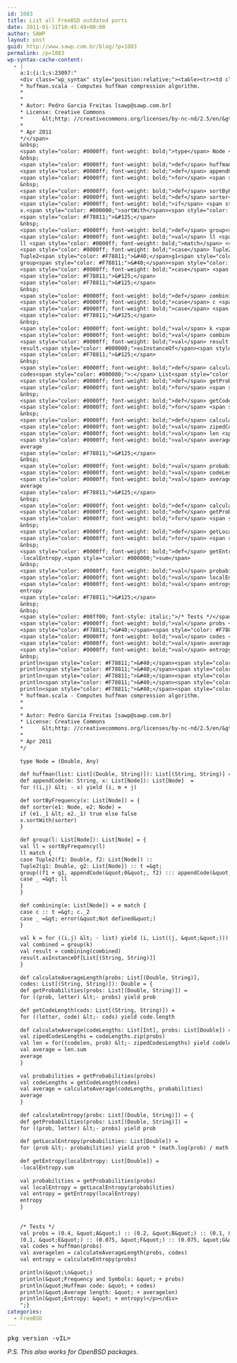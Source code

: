 ```yaml
---
id: 1083
title: List all FreeBSD outdated ports
date: 2011-01-31T10:45:49+00:00
author: SAWP
layout: post
guid: http://www.sawp.com.br/blog/?p=1083
permalink: /p=1083
wp-syntax-cache-content:
  - |
    a:1:{i:1;s:23097:"
    <div class="wp_syntax" style="position:relative;"><table><tr><td class="code"><pre class="scala" style="font-family:monospace;"><span style="color: #00ff00; font-style: italic;">/**
    * huffman.scala - Computes huffman compression algorithm.
    *
    *
    * Autor: Pedro Garcia Freitas [sawp@sawp.com.br]
    * License: Creative Commons
    *      &lt;http: //creativecommons.org/licenses/by-nc-nd/2.5/en/&gt;
    *
    * Apr 2011
    */</span>
    &nbsp;
    <span style="color: #0000ff; font-weight: bold;">type</span> Node <span style="color: #000080;">=</span> <span style="color: #F78811;">&#40;</span>Double, Any<span style="color: #F78811;">&#41;</span>
    &nbsp;
    <span style="color: #0000ff; font-weight: bold;">def</span> huffman<span style="color: #F78811;">&#40;</span>list<span style="color: #000080;">:</span> List<span style="color: #F78811;">&#91;</span><span style="color: #F78811;">&#40;</span>Double, String<span style="color: #F78811;">&#41;</span><span style="color: #F78811;">&#93;</span><span style="color: #F78811;">&#41;</span><span style="color: #000080;">:</span> List<span style="color: #F78811;">&#91;</span><span style="color: #F78811;">&#40;</span>String, String<span style="color: #F78811;">&#41;</span><span style="color: #F78811;">&#93;</span> <span style="color: #000080;">=</span> <span style="color: #F78811;">&#123;</span>
    <span style="color: #0000ff; font-weight: bold;">def</span> appendCode<span style="color: #F78811;">&#40;</span>m<span style="color: #000080;">:</span> String, x<span style="color: #000080;">:</span> List<span style="color: #F78811;">&#91;</span>Node<span style="color: #F78811;">&#93;</span><span style="color: #F78811;">&#41;</span><span style="color: #000080;">:</span> List<span style="color: #F78811;">&#91;</span>Node<span style="color: #F78811;">&#93;</span>  <span style="color: #000080;">=</span>
    <span style="color: #0000ff; font-weight: bold;">for</span> <span style="color: #F78811;">&#40;</span><span style="color: #F78811;">&#40;</span>i,j<span style="color: #F78811;">&#41;</span> <span style="color: #000080;">&lt;</span> - x<span style="color: #F78811;">&#41;</span> <span style="color: #0000ff; font-weight: bold;">yield</span> <span style="color: #F78811;">&#40;</span>i, m + j<span style="color: #F78811;">&#41;</span>
    &nbsp;
    <span style="color: #0000ff; font-weight: bold;">def</span> sortByFrequency<span style="color: #F78811;">&#40;</span>x<span style="color: #000080;">:</span> List<span style="color: #F78811;">&#91;</span>Node<span style="color: #F78811;">&#93;</span><span style="color: #F78811;">&#41;</span> <span style="color: #000080;">=</span> <span style="color: #F78811;">&#123;</span>
    <span style="color: #0000ff; font-weight: bold;">def</span> sorter<span style="color: #F78811;">&#40;</span>e1<span style="color: #000080;">:</span> Node, e2<span style="color: #000080;">:</span> Node<span style="color: #F78811;">&#41;</span> <span style="color: #000080;">=</span>
    <span style="color: #0000ff; font-weight: bold;">if</span> <span style="color: #F78811;">&#40;</span>e1.<span style="color: #000080;">_</span>1 <span style="color: #000080;">&lt;</span> e2.<span style="color: #000080;">_</span>1<span style="color: #F78811;">&#41;</span> <span style="color: #0000ff; font-weight: bold;">true</span> <span style="color: #0000ff; font-weight: bold;">else</span> <span style="color: #0000ff; font-weight: bold;">false</span>
    x.<span style="color: #000000;">sortWith</span><span style="color: #F78811;">&#40;</span>sorter<span style="color: #F78811;">&#41;</span>
    <span style="color: #F78811;">&#125;</span>
    &nbsp;
    <span style="color: #0000ff; font-weight: bold;">def</span> group<span style="color: #F78811;">&#40;</span>l<span style="color: #000080;">:</span> List<span style="color: #F78811;">&#91;</span>Node<span style="color: #F78811;">&#93;</span><span style="color: #F78811;">&#41;</span><span style="color: #000080;">:</span> List<span style="color: #F78811;">&#91;</span>Node<span style="color: #F78811;">&#93;</span> <span style="color: #000080;">=</span> <span style="color: #F78811;">&#123;</span>
    <span style="color: #0000ff; font-weight: bold;">val</span> ll <span style="color: #000080;">=</span> sortByFrequency<span style="color: #F78811;">&#40;</span>l<span style="color: #F78811;">&#41;</span>
    ll <span style="color: #0000ff; font-weight: bold;">match</span> <span style="color: #F78811;">&#123;</span>
    <span style="color: #0000ff; font-weight: bold;">case</span> Tuple2<span style="color: #F78811;">&#40;</span>f1<span style="color: #000080;">:</span> Double, f2<span style="color: #000080;">:</span> List<span style="color: #F78811;">&#91;</span>Node<span style="color: #F78811;">&#93;</span><span style="color: #F78811;">&#41;</span> <span style="color: #000080;">::</span>
    Tuple2<span style="color: #F78811;">&#40;</span>g1<span style="color: #000080;">:</span> Double, g2<span style="color: #000080;">:</span> List<span style="color: #F78811;">&#91;</span>Node<span style="color: #F78811;">&#93;</span><span style="color: #F78811;">&#41;</span> <span style="color: #000080;">::</span> t <span style="color: #000080;">=&gt;</span>
    group<span style="color: #F78811;">&#40;</span><span style="color: #F78811;">&#40;</span>f1 + g1, appendCode<span style="color: #F78811;">&#40;</span><span style="color: #6666FF;">&quot;0&quot;</span>, f2<span style="color: #F78811;">&#41;</span> <span style="color: #000080;">:::</span> appendCode<span style="color: #F78811;">&#40;</span><span style="color: #6666FF;">&quot;1&quot;</span>, g2<span style="color: #F78811;">&#41;</span><span style="color: #F78811;">&#41;</span> <span style="color: #000080;">::</span> t<span style="color: #F78811;">&#41;</span>
    <span style="color: #0000ff; font-weight: bold;">case</span> <span style="color: #000080;">_</span> <span style="color: #000080;">=&gt;</span> ll
    <span style="color: #F78811;">&#125;</span>
    <span style="color: #F78811;">&#125;</span>
    &nbsp;
    <span style="color: #0000ff; font-weight: bold;">def</span> combining<span style="color: #F78811;">&#40;</span>e<span style="color: #000080;">:</span> List<span style="color: #F78811;">&#91;</span>Node<span style="color: #F78811;">&#93;</span><span style="color: #F78811;">&#41;</span> <span style="color: #000080;">=</span> e <span style="color: #0000ff; font-weight: bold;">match</span> <span style="color: #F78811;">&#123;</span>
    <span style="color: #0000ff; font-weight: bold;">case</span> c <span style="color: #000080;">::</span> t <span style="color: #000080;">=&gt;</span> c.<span style="color: #000080;">_</span>2
    <span style="color: #0000ff; font-weight: bold;">case</span> <span style="color: #000080;">_</span> <span style="color: #000080;">=&gt;</span> error<span style="color: #F78811;">&#40;</span><span style="color: #6666FF;">&quot;Not defined&quot;</span><span style="color: #F78811;">&#41;</span>
    <span style="color: #F78811;">&#125;</span>
    &nbsp;
    <span style="color: #0000ff; font-weight: bold;">val</span> k <span style="color: #000080;">=</span> <span style="color: #0000ff; font-weight: bold;">for</span> <span style="color: #F78811;">&#40;</span><span style="color: #F78811;">&#40;</span>i,j<span style="color: #F78811;">&#41;</span> <span style="color: #000080;">&lt;</span> - list<span style="color: #F78811;">&#41;</span> <span style="color: #0000ff; font-weight: bold;">yield</span> <span style="color: #F78811;">&#40;</span>i, List<span style="color: #F78811;">&#40;</span><span style="color: #F78811;">&#40;</span>j, <span style="color: #6666FF;">&quot;&quot;</span><span style="color: #F78811;">&#41;</span><span style="color: #F78811;">&#41;</span><span style="color: #F78811;">&#41;</span>
    <span style="color: #0000ff; font-weight: bold;">val</span> combined <span style="color: #000080;">=</span> group<span style="color: #F78811;">&#40;</span>k<span style="color: #F78811;">&#41;</span>
    <span style="color: #0000ff; font-weight: bold;">val</span> result <span style="color: #000080;">=</span> combining<span style="color: #F78811;">&#40;</span>combined<span style="color: #F78811;">&#41;</span>
    result.<span style="color: #000000;">asInstanceOf</span><span style="color: #F78811;">&#91;</span>List<span style="color: #F78811;">&#91;</span><span style="color: #F78811;">&#40;</span>String, String<span style="color: #F78811;">&#41;</span><span style="color: #F78811;">&#93;</span><span style="color: #F78811;">&#93;</span>
    <span style="color: #F78811;">&#125;</span>
    &nbsp;
    <span style="color: #0000ff; font-weight: bold;">def</span> calculateAverageLength<span style="color: #F78811;">&#40;</span>probs<span style="color: #000080;">:</span> List<span style="color: #F78811;">&#91;</span><span style="color: #F78811;">&#40;</span>Double, String<span style="color: #F78811;">&#41;</span><span style="color: #F78811;">&#93;</span>,
    codes<span style="color: #000080;">:</span> List<span style="color: #F78811;">&#91;</span><span style="color: #F78811;">&#40;</span>String, String<span style="color: #F78811;">&#41;</span><span style="color: #F78811;">&#93;</span><span style="color: #F78811;">&#41;</span><span style="color: #000080;">:</span> Double <span style="color: #000080;">=</span> <span style="color: #F78811;">&#123;</span>
    <span style="color: #0000ff; font-weight: bold;">def</span> getProbabilities<span style="color: #F78811;">&#40;</span>probs<span style="color: #000080;">:</span> List<span style="color: #F78811;">&#91;</span><span style="color: #F78811;">&#40;</span>Double, String<span style="color: #F78811;">&#41;</span><span style="color: #F78811;">&#93;</span><span style="color: #F78811;">&#41;</span> <span style="color: #000080;">=</span>
    <span style="color: #0000ff; font-weight: bold;">for</span> <span style="color: #F78811;">&#40;</span><span style="color: #F78811;">&#40;</span>prob, letter<span style="color: #F78811;">&#41;</span> <span style="color: #000080;">&lt;</span>- probs<span style="color: #F78811;">&#41;</span> <span style="color: #0000ff; font-weight: bold;">yield</span> prob
    &nbsp;
    <span style="color: #0000ff; font-weight: bold;">def</span> getCodeLength<span style="color: #F78811;">&#40;</span>cods<span style="color: #000080;">:</span> List<span style="color: #F78811;">&#91;</span><span style="color: #F78811;">&#40;</span>String, String<span style="color: #F78811;">&#41;</span><span style="color: #F78811;">&#93;</span><span style="color: #F78811;">&#41;</span> <span style="color: #000080;">=</span>
    <span style="color: #0000ff; font-weight: bold;">for</span> <span style="color: #F78811;">&#40;</span><span style="color: #F78811;">&#40;</span>letter, code<span style="color: #F78811;">&#41;</span> <span style="color: #000080;">&lt;</span>- cods<span style="color: #F78811;">&#41;</span> <span style="color: #0000ff; font-weight: bold;">yield</span> code.<span style="color: #000000;">length</span>
    &nbsp;
    <span style="color: #0000ff; font-weight: bold;">def</span> calculateAverage<span style="color: #F78811;">&#40;</span>codeLengths<span style="color: #000080;">:</span> List<span style="color: #F78811;">&#91;</span>Int<span style="color: #F78811;">&#93;</span>, probs<span style="color: #000080;">:</span> List<span style="color: #F78811;">&#91;</span>Double<span style="color: #F78811;">&#93;</span><span style="color: #F78811;">&#41;</span> <span style="color: #000080;">=</span> <span style="color: #F78811;">&#123;</span>
    <span style="color: #0000ff; font-weight: bold;">val</span> zipedCodesLengths <span style="color: #000080;">=</span> codeLengths.<span style="color: #000000;">zip</span><span style="color: #F78811;">&#40;</span>probs<span style="color: #F78811;">&#41;</span>
    <span style="color: #0000ff; font-weight: bold;">val</span> len <span style="color: #000080;">=</span> <span style="color: #0000ff; font-weight: bold;">for</span><span style="color: #F78811;">&#40;</span><span style="color: #F78811;">&#40;</span>codelen, prob<span style="color: #F78811;">&#41;</span> <span style="color: #000080;">&lt;</span>- zipedCodesLengths<span style="color: #F78811;">&#41;</span> <span style="color: #0000ff; font-weight: bold;">yield</span> codelen <span style="color: #000080;">*</span> prob
    <span style="color: #0000ff; font-weight: bold;">val</span> average <span style="color: #000080;">=</span> len.<span style="color: #000000;">sum</span>
    average
    <span style="color: #F78811;">&#125;</span>
    &nbsp;
    <span style="color: #0000ff; font-weight: bold;">val</span> probabilities <span style="color: #000080;">=</span> getProbabilities<span style="color: #F78811;">&#40;</span>probs<span style="color: #F78811;">&#41;</span>
    <span style="color: #0000ff; font-weight: bold;">val</span> codeLengths <span style="color: #000080;">=</span> getCodeLength<span style="color: #F78811;">&#40;</span>codes<span style="color: #F78811;">&#41;</span>
    <span style="color: #0000ff; font-weight: bold;">val</span> average <span style="color: #000080;">=</span> calculateAverage<span style="color: #F78811;">&#40;</span>codeLengths, probabilities<span style="color: #F78811;">&#41;</span>
    average
    <span style="color: #F78811;">&#125;</span>
    &nbsp;
    <span style="color: #0000ff; font-weight: bold;">def</span> calculateEntropy<span style="color: #F78811;">&#40;</span>probs<span style="color: #000080;">:</span> List<span style="color: #F78811;">&#91;</span><span style="color: #F78811;">&#40;</span>Double, String<span style="color: #F78811;">&#41;</span><span style="color: #F78811;">&#93;</span><span style="color: #F78811;">&#41;</span> <span style="color: #000080;">=</span> <span style="color: #F78811;">&#123;</span>
    <span style="color: #0000ff; font-weight: bold;">def</span> getProbabilities<span style="color: #F78811;">&#40;</span>probs<span style="color: #000080;">:</span> List<span style="color: #F78811;">&#91;</span><span style="color: #F78811;">&#40;</span>Double, String<span style="color: #F78811;">&#41;</span><span style="color: #F78811;">&#93;</span><span style="color: #F78811;">&#41;</span> <span style="color: #000080;">=</span>
    <span style="color: #0000ff; font-weight: bold;">for</span> <span style="color: #F78811;">&#40;</span><span style="color: #F78811;">&#40;</span>prob, letter<span style="color: #F78811;">&#41;</span> <span style="color: #000080;">&lt;</span>- probs<span style="color: #F78811;">&#41;</span> <span style="color: #0000ff; font-weight: bold;">yield</span> prob
    &nbsp;
    <span style="color: #0000ff; font-weight: bold;">def</span> getLocalEntropy<span style="color: #F78811;">&#40;</span>probabilities<span style="color: #000080;">:</span> List<span style="color: #F78811;">&#91;</span>Double<span style="color: #F78811;">&#93;</span><span style="color: #F78811;">&#41;</span> <span style="color: #000080;">=</span>
    <span style="color: #0000ff; font-weight: bold;">for</span> <span style="color: #F78811;">&#40;</span>prob <span style="color: #000080;">&lt;</span>- probabilities<span style="color: #F78811;">&#41;</span> <span style="color: #0000ff; font-weight: bold;">yield</span> prob <span style="color: #000080;">*</span> <span style="color: #F78811;">&#40;</span>math.<span style="color: #000000;">log</span><span style="color: #F78811;">&#40;</span>prob<span style="color: #F78811;">&#41;</span> / math.<span style="color: #000000;">log</span><span style="color: #F78811;">&#40;</span><span style="color: #F78811;">2.0</span><span style="color: #F78811;">&#41;</span><span style="color: #F78811;">&#41;</span>
    &nbsp;
    <span style="color: #0000ff; font-weight: bold;">def</span> getEntropy<span style="color: #F78811;">&#40;</span>localEntropy<span style="color: #000080;">:</span> List<span style="color: #F78811;">&#91;</span>Double<span style="color: #F78811;">&#93;</span><span style="color: #F78811;">&#41;</span> <span style="color: #000080;">=</span>
    -localEntropy.<span style="color: #000000;">sum</span>
    &nbsp;
    <span style="color: #0000ff; font-weight: bold;">val</span> probabilities <span style="color: #000080;">=</span> getProbabilities<span style="color: #F78811;">&#40;</span>probs<span style="color: #F78811;">&#41;</span>
    <span style="color: #0000ff; font-weight: bold;">val</span> localEntropy <span style="color: #000080;">=</span> getLocalEntropy<span style="color: #F78811;">&#40;</span>probabilities<span style="color: #F78811;">&#41;</span>
    <span style="color: #0000ff; font-weight: bold;">val</span> entropy <span style="color: #000080;">=</span> getEntropy<span style="color: #F78811;">&#40;</span>localEntropy<span style="color: #F78811;">&#41;</span>
    entropy
    <span style="color: #F78811;">&#125;</span>
    &nbsp;
    &nbsp;
    <span style="color: #00ff00; font-style: italic;">/* Tests */</span>
    <span style="color: #0000ff; font-weight: bold;">val</span> probs <span style="color: #000080;">=</span> <span style="color: #F78811;">&#40;</span><span style="color: #F78811;">0.4</span>, <span style="color: #6666FF;">&quot;A&quot;</span><span style="color: #F78811;">&#41;</span> <span style="color: #000080;">::</span> <span style="color: #F78811;">&#40;</span><span style="color: #F78811;">0.2</span>, <span style="color: #6666FF;">&quot;B&quot;</span><span style="color: #F78811;">&#41;</span> <span style="color: #000080;">::</span> <span style="color: #F78811;">&#40;</span><span style="color: #F78811;">0.1</span>, <span style="color: #6666FF;">&quot;C&quot;</span><span style="color: #F78811;">&#41;</span> <span style="color: #000080;">::</span> <span style="color: #F78811;">&#40;</span><span style="color: #F78811;">0.05</span>, <span style="color: #6666FF;">&quot;D&quot;</span><span style="color: #F78811;">&#41;</span> <span style="color: #000080;">::</span>
    <span style="color: #F78811;">&#40;</span><span style="color: #F78811;">0.1</span>, <span style="color: #6666FF;">&quot;E&quot;</span><span style="color: #F78811;">&#41;</span> <span style="color: #000080;">::</span> <span style="color: #F78811;">&#40;</span><span style="color: #F78811;">0.075</span>, <span style="color: #6666FF;">&quot;F&quot;</span><span style="color: #F78811;">&#41;</span> <span style="color: #000080;">::</span> <span style="color: #F78811;">&#40;</span><span style="color: #F78811;">0.075</span>, <span style="color: #6666FF;">&quot;G&quot;</span><span style="color: #F78811;">&#41;</span> <span style="color: #000080;">::</span> Nil
    <span style="color: #0000ff; font-weight: bold;">val</span> codes <span style="color: #000080;">=</span> huffman<span style="color: #F78811;">&#40;</span>probs<span style="color: #F78811;">&#41;</span>
    <span style="color: #0000ff; font-weight: bold;">val</span> averagelen <span style="color: #000080;">=</span> calculateAverageLength<span style="color: #F78811;">&#40;</span>probs, codes<span style="color: #F78811;">&#41;</span>
    <span style="color: #0000ff; font-weight: bold;">val</span> entropy <span style="color: #000080;">=</span> calculateEntropy<span style="color: #F78811;">&#40;</span>probs<span style="color: #F78811;">&#41;</span>
    &nbsp;
    println<span style="color: #F78811;">&#40;</span><span style="color: #6666FF;">&quot;<span style="color: #6666ff; font-weight: bold;">\n</span>&quot;</span><span style="color: #F78811;">&#41;</span>
    println<span style="color: #F78811;">&#40;</span><span style="color: #6666FF;">&quot;Frequency and Symbols: &quot;</span> + probs<span style="color: #F78811;">&#41;</span>
    println<span style="color: #F78811;">&#40;</span><span style="color: #6666FF;">&quot;Huffman code: &quot;</span> + codes<span style="color: #F78811;">&#41;</span>
    println<span style="color: #F78811;">&#40;</span><span style="color: #6666FF;">&quot;Average length: &quot;</span> + averagelen<span style="color: #F78811;">&#41;</span>
    println<span style="color: #F78811;">&#40;</span><span style="color: #6666FF;">&quot;Entropy: &quot;</span> + entropy<span style="color: #F78811;">&#41;</span></pre></td></tr></table><p class="theCode" style="display:none;">/**
    * huffman.scala - Computes huffman compression algorithm.
    *
    *
    * Autor: Pedro Garcia Freitas [sawp@sawp.com.br]
    * License: Creative Commons
    *      &lt;http: //creativecommons.org/licenses/by-nc-nd/2.5/en/&gt;
    *
    * Apr 2011
    */
    
    type Node = (Double, Any)
    
    def huffman(list: List[(Double, String)]): List[(String, String)] = {
    def appendCode(m: String, x: List[Node]): List[Node]  =
    for ((i,j) &lt; - x) yield (i, m + j)
    
    def sortByFrequency(x: List[Node]) = {
    def sorter(e1: Node, e2: Node) =
    if (e1._1 &lt; e2._1) true else false
    x.sortWith(sorter)
    }
    
    def group(l: List[Node]): List[Node] = {
    val ll = sortByFrequency(l)
    ll match {
    case Tuple2(f1: Double, f2: List[Node]) ::
    Tuple2(g1: Double, g2: List[Node]) :: t =&gt;
    group((f1 + g1, appendCode(&quot;0&quot;, f2) ::: appendCode(&quot;1&quot;, g2)) :: t)
    case _ =&gt; ll
    }
    }
    
    def combining(e: List[Node]) = e match {
    case c :: t =&gt; c._2
    case _ =&gt; error(&quot;Not defined&quot;)
    }
    
    val k = for ((i,j) &lt; - list) yield (i, List((j, &quot;&quot;)))
    val combined = group(k)
    val result = combining(combined)
    result.asInstanceOf[List[(String, String)]]
    }
    
    def calculateAverageLength(probs: List[(Double, String)],
    codes: List[(String, String)]): Double = {
    def getProbabilities(probs: List[(Double, String)]) =
    for ((prob, letter) &lt;- probs) yield prob
    
    def getCodeLength(cods: List[(String, String)]) =
    for ((letter, code) &lt;- cods) yield code.length
    
    def calculateAverage(codeLengths: List[Int], probs: List[Double]) = {
    val zipedCodesLengths = codeLengths.zip(probs)
    val len = for((codelen, prob) &lt;- zipedCodesLengths) yield codelen * prob
    val average = len.sum
    average
    }
    
    val probabilities = getProbabilities(probs)
    val codeLengths = getCodeLength(codes)
    val average = calculateAverage(codeLengths, probabilities)
    average
    }
    
    def calculateEntropy(probs: List[(Double, String)]) = {
    def getProbabilities(probs: List[(Double, String)]) =
    for ((prob, letter) &lt;- probs) yield prob
    
    def getLocalEntropy(probabilities: List[Double]) =
    for (prob &lt;- probabilities) yield prob * (math.log(prob) / math.log(2.0))
    
    def getEntropy(localEntropy: List[Double]) =
    -localEntropy.sum
    
    val probabilities = getProbabilities(probs)
    val localEntropy = getLocalEntropy(probabilities)
    val entropy = getEntropy(localEntropy)
    entropy
    }
    
    
    /* Tests */
    val probs = (0.4, &quot;A&quot;) :: (0.2, &quot;B&quot;) :: (0.1, &quot;C&quot;) :: (0.05, &quot;D&quot;) ::
    (0.1, &quot;E&quot;) :: (0.075, &quot;F&quot;) :: (0.075, &quot;G&quot;) :: Nil
    val codes = huffman(probs)
    val averagelen = calculateAverageLength(probs, codes)
    val entropy = calculateEntropy(probs)
    
    println(&quot;\n&quot;)
    println(&quot;Frequency and Symbols: &quot; + probs)
    println(&quot;Huffman code: &quot; + codes)
    println(&quot;Average length: &quot; + averagelen)
    println(&quot;Entropy: &quot; + entropy)</p></div>
    ";}
categories:
  - FreeBSD
---
```

<pre lang="bash">pkg_version -vIL=</pre>

_P.S. This also works for OpenBSD packages_.
